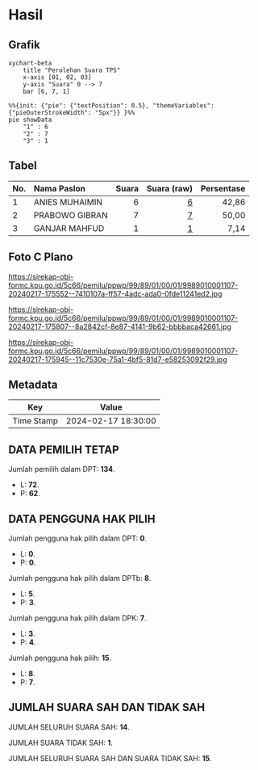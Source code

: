 # Hasil

## Grafik

```mermaid
xychart-beta
    title "Perolehan Suara TPS"
    x-axis [01, 02, 03]
    y-axis "Suara" 0 --> 7
    bar [6, 7, 1]
```

```mermaid
%%{init: {"pie": {"textPosition": 0.5}, "themeVariables": {"pieOuterStrokeWidth": "5px"}} }%%
pie showData
    "1" : 6
    "2" : 7
    "3" : 1
```

## Tabel

| No. | Nama Paslon    | Suara | Suara (raw) | Persentase |
|:--- |:-------------- | -----:| -----------:| ----------:|
| 1   | ANIES MUHAIMIN | 6     | [6][p-1]    | 42,86      |
| 2   | PRABOWO GIBRAN | 7     | [7][p-2]    | 50,00      |
| 3   | GANJAR MAHFUD  | 1     | [1][p-3]    | 7,14       |


[p-1]: https://github.com/gigit-pemilu/pemilu-2024-99-luar-negeri/blob/main/pilpres/hitung-suara/sub/99-luar-negeri/sub/89-penang-malaysia/sub/01-penang-malaysia/sub/0001-penang-malaysia/sub/107-ksk-092/sub/paslon-1.txt
[p-2]: https://github.com/gigit-pemilu/pemilu-2024-99-luar-negeri/blob/main/pilpres/hitung-suara/sub/99-luar-negeri/sub/89-penang-malaysia/sub/01-penang-malaysia/sub/0001-penang-malaysia/sub/107-ksk-092/sub/paslon-2.txt
[p-3]: https://github.com/gigit-pemilu/pemilu-2024-99-luar-negeri/blob/main/pilpres/hitung-suara/sub/99-luar-negeri/sub/89-penang-malaysia/sub/01-penang-malaysia/sub/0001-penang-malaysia/sub/107-ksk-092/sub/paslon-3.txt

## Foto C Plano

https://sirekap-obj-formc.kpu.go.id/5c66/pemilu/ppwp/99/89/01/00/01/9989010001107-20240217-175552--7410107a-ff57-4adc-ada0-0fde11241ed2.jpg

https://sirekap-obj-formc.kpu.go.id/5c66/pemilu/ppwp/99/89/01/00/01/9989010001107-20240217-175807--8a2842cf-8e87-4141-9b62-bbbbaca42661.jpg

https://sirekap-obj-formc.kpu.go.id/5c66/pemilu/ppwp/99/89/01/00/01/9989010001107-20240217-175945--11c7530e-75a1-4bf5-81d7-e58253092f29.jpg


## Metadata

| Key        | Value               |
| ---------- | ------------------- |
| Time Stamp | 2024-02-17 18:30:00 |


## DATA PEMILIH TETAP

Jumlah pemilih dalam DPT: **134**.
 * L: **72**.
 * P: **62**.

## DATA PENGGUNA HAK PILIH

Jumlah pengguna hak pilih dalam DPT: **0**.
 * L: **0**.
 * P: **0**.

Jumlah pengguna hak pilih dalam DPTb: **8**.
 * L: **5**.
 * P: **3**.

Jumlah pengguna hak pilih dalam DPK: **7**.
 * L: **3**.
 * P: **4**.

Jumlah pengguna hak pilih: **15**.
 * L: **8**.
 * P: **7**.

## JUMLAH SUARA SAH DAN TIDAK SAH

JUMLAH SELURUH SUARA SAH: **14**.

JUMLAH SUARA TIDAK SAH: **1**.

JUMLAH SELURUH SUARA SAH DAN SUARA TIDAK SAH: **15**.


